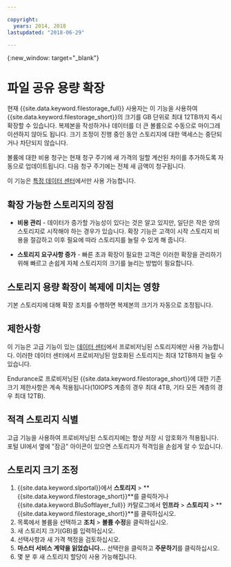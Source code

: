 ```yaml
---

copyright:
  years: 2014, 2018
lastupdated: "2018-06-29"

---
```

{:new_window: target="_blank"}

# 파일 공유 용량 확장

현재 {{site.data.keyword.filestorage_full}} 사용자는 이 기능을 사용하여 {{site.data.keyword.filestorage_short}}의 크기를 GB 단위로 최대 12TB까지 즉시 확장할 수 있습니다. 복제본을 작성하거나 데이터를 더 큰 볼륨으로 수동으로 마이그레이션하지 않아도 됩니다. 크기 조정이 진행 중인 동안 스토리지에 대한 액세스는 중단되거나 차단되지 않습니다. 

볼륨에 대한 비용 청구는 현재 청구 주기에 새 가격의 일할 계산된 차이를 추가하도록 자동으로 업데이트됩니다. 다음 청구 주기에는 전체 새 금액이 청구됩니다. 

이 기능은 [특정 데이터 센터](new-ibm-block-and-file-storage-location-and-features.html)에서만 사용 가능합니다. 

## 확장 가능한 스토리지의 장점

- **비용 관리** - 데이터가 증가할 가능성이 있다는 것은 알고 있지만, 일단은 작은 양의 스토리지로 시작해야 하는 경우가 있습니다. 확장 기능은 고객이 시작 스토리지 비용을 절감하고 이후 필요에 따라 스토리지를 늘릴 수 있게 해 줍니다.   

- **스토리지 요구사항 증가** - 빠른 초과 확장이 필요한 고객은 이러한 확장을 관리하기 위해 빠르고 손쉽게 자체 스토리지의 크기를 늘리는 방법이 필요합니다.

## 스토리지 용량 확장이 복제에 미치는 영향

기본 스토리지에 대해 확장 조치를 수행하면 복제본의 크기가 자동으로 조정됩니다. 

## 제한사항

이 기능은 고급 기능이 있는 [데이터 센터](new-ibm-block-and-file-storage-location-and-features.html)에서 프로비저닝된 스토리지에만 사용 가능합니다. 이러한 데이터 센터에서 프로비저닝된 암호화된 스토리지는 최대 12TB까지 늘릴 수 있습니다.  

Endurance로 프로비저닝된 {{site.data.keyword.filestorage_short}}에 대한 기존 크기 제한사항은 계속 적용됩니다(10IOPS 계층의 경우 최대 4TB, 기타 모든 계층의 경우 최대 12TB). 

## 적격 스토리지 식별

고급 기능을 사용하여 프로비저닝된 스토리지에는 항상 저장 시 암호화가 적용됩니다. 포털 UI에서 옆에 "잠금" 아이콘이 있으면 스토리지가 적격임을 손쉽게 알 수 있습니다. 

## 스토리지 크기 조정

1. {{site.data.keyword.slportal}}에서 **스토리지** > **{{site.data.keyword.filestorage_short}}**를 클릭하거나 {{site.data.keyword.BluSoftlayer_full}} 카탈로그에서 **인프라** > **스토리지** > **{{site.data.keyword.filestorage_short}}**를 클릭하십시오.
2. 목록에서 볼륨을 선택하고 **조치** > **볼륨 수정**을 클릭하십시오.
3. 새 스토리지 크기(GB)를 입력하십시오.
4. 선택사항과 새 가격 책정을 검토하십시오.
5. **마스터 서비스 계약을 읽었습니다...** 선택란을 클릭하고 **주문하기**를 클릭하십시오. 
6. 몇 분 후 새 스토리지 할당이 사용 가능해집니다. 
